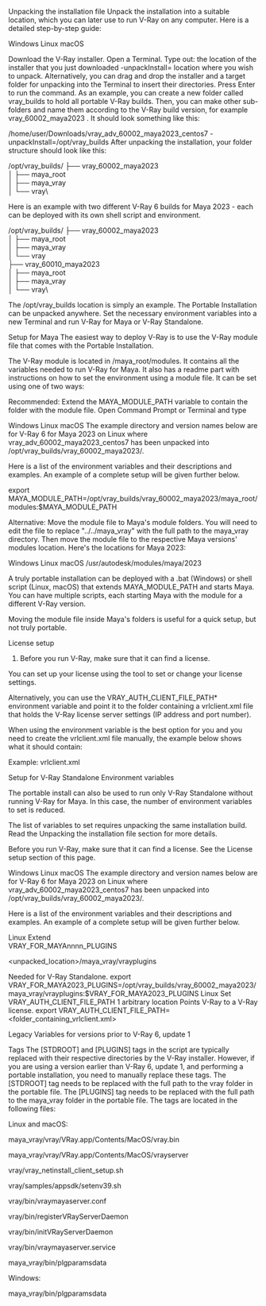 Unpacking the installation file
Unpack the installation into a suitable location, which you can later use to run V-Ray on any computer. Here is a detailed step-by-step guide:



Windows
Linux
macOS

Download the V-Ray installer.
Open a Terminal. Type out: the location of the installer that you just downloaded -unpackInstall= location where you wish to unpack. Alternatively, you can drag and drop the installer and a target folder for unpacking into the Terminal to insert their directories. Press Enter to run the command. As an example, you can create a new folder called vray_builds to hold all portable V-Ray builds. Then, you can make other sub-folders and name them according to the V-Ray build version, for example vray_60002_maya2023 . It should look something like this:

/home/user/Downloads/vray_adv_60002_maya2023_centos7 -unpackInstall=/opt/vray_builds
After unpacking the installation, your folder structure should look like this:


/opt/vray_builds/
├── vray_60002_maya2023\
│ ├── maya_root\
│ ├── maya_vray\
│ └── vray\



Here is an example with two different V-Ray 6 builds for Maya 2023 - each can be deployed with its own shell script and environment.

/opt/vray_builds/
├── vray_60002_maya2023\
│ ├── maya_root\
│ ├── maya_vray\
│ └── vray\
├── vray_60010_maya2023\
│ ├── maya_root\
│ ├── maya_vray\
│ └── vray\



The  /opt/vray_builds  location is simply an example. The Portable Installation can be unpacked anywhere.
Set the necessary environment variables into a new Terminal and run V-Ray for Maya or V-Ray Standalone.


 



Setup for Maya
The easiest way to deploy V-Ray is to use the V-Ray module file that comes with the Portable Installation.

The V-Ray module is located in <unpacked location>/maya_root/modules. It contains all the variables needed to run V-Ray for Maya. It also has a readme part with instructions on how to set the environment using a module file. It can be set using one of two ways:



Recommended: Extend the MAYA_MODULE_PATH variable to contain the folder with the module file. Open Command Prompt or Terminal and type



Windows
Linux
macOS
The example directory and version names below are for V-Ray 6 for Maya 2023 on Linux where vray_adv_60002_maya2023_centos7 has been unpacked into /opt/vray_builds/vray_60002_maya2023/.

Here is a list of the environment variables and their descriptions and examples. An example of a complete setup will be given further below.

export MAYA_MODULE_PATH=/opt/vray_builds/vray_60002_maya2023/maya_root/modules:$MAYA_MODULE_PATH

Alternative: Move the module file to Maya's module folders.
You will need to edit the file to replace "../../maya_vray" with the full path to the maya_vray directory.
Then move the module file to the respective Maya versions' modules location. Here's the locations for Maya 2023:


Windows
Linux
macOS
/usr/autodesk/modules/maya/2023




A truly portable installation can be deployed with a .bat (Windows) or shell script (Linux, macOS) that extends MAYA_MODULE_PATH and starts Maya. You can have multiple scripts, each starting Maya with the module for a different V-Ray version.

Moving the module file inside Maya's folders is useful for a quick setup, but not truly portable.




License setup
1. Before you run V-Ray, make sure that it can find a license.

You can set up your license using the tool to set or change your license settings.

Alternatively, you can use the VRAY_AUTH_CLIENT_FILE_PATH* environment variable and point it to the folder containing a vrlclient.xml file that holds the V-Ray license server settings (IP address and port number).

When using the environment variable is the best option for you and you need to create the vrlclient.xml file manually, the example below shows what it should contain:

Example: vrlclient.xml
 

Setup for V-Ray Standalone
Environment variables

The portable install can also be used to run only V-Ray Standalone without running V-Ray for Maya. In this case, the number of environment variables to set is reduced.

The list of variables to set requires unpacking the same installation build. Read the Unpacking the installation file section for more details.

Before you run V-Ray, make sure that it can find a license. See the License setup section of this page.

Windows
Linux
macOS
The example directory and version names below are for V-Ray 6 for Maya 2023 on Linux where vray_adv_60002_maya2023_centos7 has been unpacked into /opt/vray_builds/vray_60002_maya2023/.

Here is a list of the environment variables and their descriptions and examples. An example of a complete setup will be given further below.


Linux	Extend	
VRAY_FOR_MAYAnnnn_PLUGINS

<unpacked_location>/maya_vray/vrayplugins

Needed for V-Ray Standalone.	export VRAY_FOR_MAYA2023_PLUGINS=/opt/vray_builds/vray_60002_maya2023/maya_vray/vrayplugins:$VRAY_FOR_MAYA2023_PLUGINS
Linux	Set	VRAY_AUTH_CLIENT_FILE_PATH 1	arbitrary location	Points V-Ray to a V-Ray license.	export VRAY_AUTH_CLIENT_FILE_PATH=<folder_containing_vrlclient.xml>




Legacy Variables for versions prior to V-Ray 6, update 1


Tags
The [STDROOT] and [PLUGINS] tags in the script are typically replaced with their respective directories by the V-Ray installer. However, if you are using a version earlier than V-Ray 6, update 1, and performing a portable installation, you need to manually replace these tags. The [STDROOT] tag needs to be replaced with the full path to the vray folder in the portable file. The [PLUGINS] tag needs to be replaced with the full path to the maya_vray folder in the portable file. The tags are located in the following files:



Linux and macOS:

maya_vray/vray/VRay.app/Contents/MacOS/vray.bin

maya_vray/vray/VRay.app/Contents/MacOS/vrayserver

vray/vray_netinstall_client_setup.sh

vray/samples/appsdk/setenv39.sh

vray/bin/vraymayaserver.conf

vray/bin/registerVRayServerDaemon

vray/bin/initVRayServerDaemon

vray/bin/vraymayaserver.service

maya_vray/bin/plgparamsdata

Windows:

maya_vray/bin/plgparamsdata